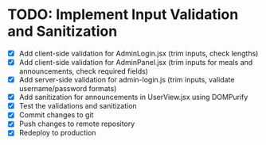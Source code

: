 # TODO: Implement Input Validation and Sanitization

- [x] Add client-side validation for AdminLogin.jsx (trim inputs, check lengths)
- [x] Add client-side validation for AdminPanel.jsx (trim inputs for meals and announcements, check required fields)
- [x] Add server-side validation for admin-login.js (trim inputs, validate username/password formats)
- [x] Add sanitization for announcements in UserView.jsx using DOMPurify
- [x] Test the validations and sanitization
- [x] Commit changes to git
- [x] Push changes to remote repository
- [x] Redeploy to production
